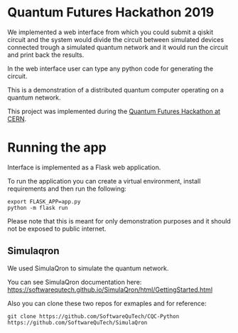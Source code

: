 # Quantum Futures Hackathon 2019

We implemented a web interface from which you could submit 
a qiskit circuit and the system would divide the circuit between
simulated devices connected trough a simulated quantum network and 
it would run the circuit and print back the results.

In the web interface user can type any python code for generating the circuit.

This is a demonstration of a distributed quantum computer operating on a quantum network.

This project was implemented during the [Quantum Futures Hackathon at CERN](https://indico.cern.ch/event/838035/).

# Running the app

Interface is implemented as a Flask web application.

To run the application you can create a virtual environment, install requirements 
and then run the following:

```
export FLASK_APP=app.py
python -m flask run
```

Please note that this is meant for only demonstration purposes and it should not
be exposed to public internet.


## Simulaqron

We used SimulaQron to simulate the quantum network.

You can see SimulaQron documentation here: https://softwarequtech.github.io/SimulaQron/html/GettingStarted.html

Also you can clone these two repos for exmaples and for reference:

`git clone https://github.com/SoftwareQuTech/CQC-Python`
`https://github.com/SoftwareQuTech/SimulaQron`